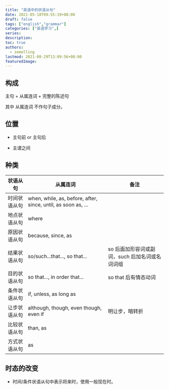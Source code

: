 ```yaml
---
title: "英语中的状语从句"
date: 2021-05-18T09:55:19+08:00
draft: false
tags: ["english","grammar"]
categories: ["英语学习",]
series:
description:
toc: true
authors:
  - zemelling
lastmod: 2021-08-29T13:09:56+08:00
featuredImage:
---
```


## 构成

主句 + 从属连词 + 完整的陈述句

其中 从属连词 不作句子成分。

## 位置

* 主句前 or 主句后

* 主谓之间

## 种类

|状语从句|从属连词|备注|
|-|-|-|
|时间状语从句|when, while, as, before, after, since, until, as soon as, ...|
|地点状语从句|where|
|原因状语从句|because, since, as|
|结果状语从句|so/such...that..., so that...|so 后面加形容词或副词，such 后加名词或名词词组|
|目的状语从句|so that..., in order that...|so that 后有情态动词|
|条件状语从句|if, unless, as long as|
|让步状语从句|although, though, even though, even if|明让步，暗转折|
|比较状语从句|than, as|
|方式状语从句|as|

## 时态的改变

* 时间/条件状语从句中表示将来时，使用一般现在时。